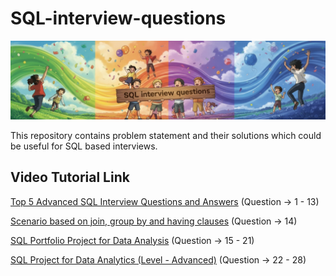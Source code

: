 # SQL-interview-questions
![SQL Interview Questions SS](https://github.com/Gaurav2807/SQL-interview-questions/blob/main/SQL%20Interview%20Questions%20SS.png)

This repository contains problem statement and their solutions which could be useful for SQL based interviews.

## Video Tutorial Link

[Top 5 Advanced SQL Interview Questions and Answers](https://www.youtube.com/watch?v=EgW3fHqeBNM) (Question -> 1 - 13)

[Scenario based on join, group by and having clauses](https://www.youtube.com/watch?v=SfzbR69LquU) (Question -> 14)

[SQL Portfolio Project for Data Analysis](https://www.youtube.com/watch?v=5kbuhoEw1Xg) (Question -> 15 - 21)

[SQL Project for Data Analytics (Level - Advanced)](https://www.youtube.com/watch?v=ZojpmvXiQXo) (Question -> 22 - 28)
